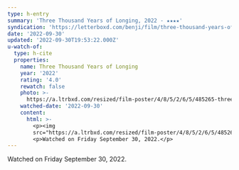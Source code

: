 ```yaml
---
type: h-entry
summary: 'Three Thousand Years of Longing, 2022 - ★★★★'
syndication: 'https://letterboxd.com/benji/film/three-thousand-years-of-longing/'
date: '2022-09-30'
updated: '2022-09-30T19:53:22.000Z'
u-watch-of:
  type: h-cite
  properties:
    name: Three Thousand Years of Longing
    year: '2022'
    rating: '4.0'
    rewatch: false
    photo: >-
      https://a.ltrbxd.com/resized/film-poster/4/8/5/2/6/5/485265-three-thousand-years-of-longing-0-600-0-900-crop.jpg?v=2abe84afc5
    watched-date: '2022-09-30'
    content:
      html: >-
        <p><img
        src="https://a.ltrbxd.com/resized/film-poster/4/8/5/2/6/5/485265-three-thousand-years-of-longing-0-600-0-900-crop.jpg?v=2abe84afc5"/></p>
        <p>Watched on Friday September 30, 2022.</p>
---
```

Watched on Friday September 30, 2022.
